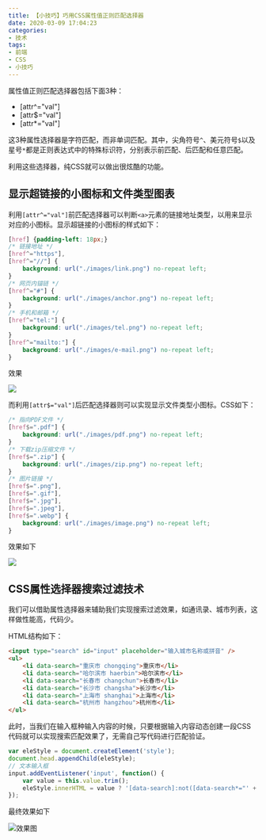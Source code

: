 ```yaml
---
title: 【小技巧】巧用CSS属性值正则匹配选择器
date: 2020-03-09 17:04:23
categories:
- 技术
tags:
- 前端
- CSS
- 小技巧
---
```


属性值正则匹配选择器包括下面3种：
- [attr^="val"]
- [attr$="val"]
- [attr*="val"]

这3种属性选择器是字符匹配，而非单词匹配。其中，尖角符号`^`、美元符号`$`以及星号`*`都是正则表达式中的特殊标识符，分别表示前匹配、后匹配和任意匹配。

利用这些选择器，纯CSS就可以做出很炫酷的功能。
<!-- more -->

## 显示超链接的小图标和文件类型图表

利用`[attr^="val"]`前匹配选择器可以判断`<a>`元素的链接地址类型，以用来显示对应的小图标。显示超链接的小图标的样式如下：

```css
[href] {padding-left: 18px;}
/* 链接地址 */
[href^="https"],
[href^="//"] {
    background: url("./images/link.png") no-repeat left;
}
/* 网页内锚链 */
[href^="#"] {
    background: url("./images/anchor.png") no-repeat left;
}
/* 手机和邮箱 */
[href^="tel:"] {
    background: url("./images/tel.png") no-repeat left;
}
[href^="mailto:"] {
    background: url("./images/e-mail.png") no-repeat left;
}
```

效果 

![](https://myimgcloud.oss-cn-hangzhou.aliyuncs.com/202003/css-reg-selector/2.png)

而利用`[attr$="val"]`后匹配选择器则可以实现显示文件类型小图标。CSS如下：
```css
/* 指向PDF文件 */
[href$=".pdf"] {
    background: url("./images/pdf.png") no-repeat left;
}
/* 下载zip压缩文件 */
[href$=".zip"] {
    background: url("./images/zip.png") no-repeat left;
}
/* 图片链接 */
[href$=".png"],
[href$=".gif"],
[href$=".jpg"],
[href$=".jpeg"],
[href$=".webp"] {
    background: url("./images/image.png") no-repeat left;
}
```
效果如下 

![](https://myimgcloud.oss-cn-hangzhou.aliyuncs.com/202003/css-reg-selector/3.png)

## CSS属性选择器搜索过滤技术

我们可以借助属性选择器来辅助我们实现搜索过滤效果，如通讯录、城市列表，这样做性能高，代码少。

HTML结构如下：
```html
<input type="search" id="input" placeholder="输入城市名称或拼音" />
<ul>
    <li data-search="重庆市 chongqing">重庆市</li>
    <li data-search="哈尔滨市 haerbin">哈尔滨市</li>
    <li data-search="长春市 changchun">长春市</li>
    <li data-search="长沙市 changsha">长沙市</li>
    <li data-search="上海市 shanghai">上海市</li>
    <li data-search="杭州市 hangzhou">杭州市</li>
</ul>
```

此时，当我们在输入框种输入内容的时候，只要根据输入内容动态创建一段CSS代码就可以实现搜索匹配效果了，无需自己写代码进行匹配验证。

```js
var eleStyle = document.createElement('style');
document.head.appendChild(eleStyle);
// 文本输入框
input.addEventListener('input', function() {
    var value = this.value.trim();
    eleStyle.innerHTML = value ? '[data-search]:not([data-search*="' + value +'"]) { display: none; } ' : '';
});
```

最终效果如下 

![效果图](https://myimgcloud.oss-cn-hangzhou.aliyuncs.com/202003/css-reg-selector/4.gif)






